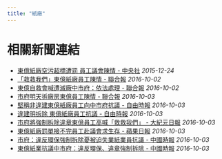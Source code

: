 ```yaml
---
title: "紙廠"
---
```



# 相關新聞連結
- [東億紙廠空污超標遭罰 員工議會陳情 - 中央社](http://www.cna.com.tw/news/aloc/201512240325-1.aspx)
  *2015-12-24*
- [「救救我們」東億紙廠員工陳情 - 聯合報](http://udn.com/news/story/3/1999153)
  *2016-10-02*
- [東億自救會喊遭滅廠中市府：依法處理 - 聯合報](http://udn.com/news/story/7241/1998893)
  *2016-10-02*
- [市府明天拆廠房東億員工陳情 - 聯合報](http://udn.com/news/story/7241/2000570)
  *2016-10-03*
- [堅稱非違建東億紙廠員工向中市府抗議 - 自由時報](http://news.ltn.com.tw/news/life/breakingnews/1844680)
  *2016-10-03*
- [違建明拆除 東億紙廠員工抗議 - 自由時報](http://news.ltn.com.tw/news/local/paper/1038241)
  *2016-10-03*
- [市府將強制拆除違章東億員工高喊「救救我們」  - 大紀元日報](http://www.epochtimes.com/b5/16/10/3/n8361986.htm)
  *2016-10-03*
- [東億紙廠罰單接不完員工赴議會求生存 - 蘋果日報](http://www.appledaily.com.tw/realtimenews/article/new/20161003/960900/)
  *2016-10-03*
- [市府：違反環保強制拆除憂被迫失業紙業員抗議 - 中國時報](http://www.chinatimes.com/newspapers/20161004000439-260107)
  *2016-10-03*
- [東億紙業抗議中市府：違反環保、違章強制拆除 - 中國時報](http://www.chinatimes.com/realtimenews/20161003003683-260407)
  *2016-10-03*
